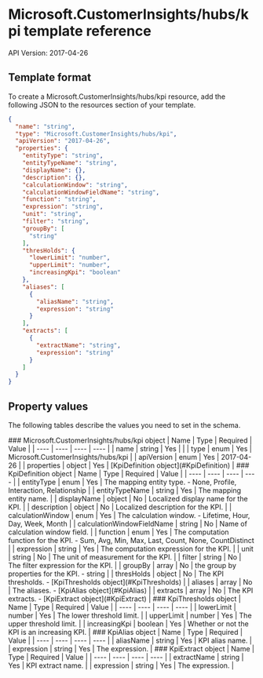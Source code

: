 # Microsoft.CustomerInsights/hubs/kpi template reference
API Version: 2017-04-26
## Template format

To create a Microsoft.CustomerInsights/hubs/kpi resource, add the following JSON to the resources section of your template.

```json
{
  "name": "string",
  "type": "Microsoft.CustomerInsights/hubs/kpi",
  "apiVersion": "2017-04-26",
  "properties": {
    "entityType": "string",
    "entityTypeName": "string",
    "displayName": {},
    "description": {},
    "calculationWindow": "string",
    "calculationWindowFieldName": "string",
    "function": "string",
    "expression": "string",
    "unit": "string",
    "filter": "string",
    "groupBy": [
      "string"
    ],
    "thresHolds": {
      "lowerLimit": "number",
      "upperLimit": "number",
      "increasingKpi": "boolean"
    },
    "aliases": [
      {
        "aliasName": "string",
        "expression": "string"
      }
    ],
    "extracts": [
      {
        "extractName": "string",
        "expression": "string"
      }
    ]
  }
}
```
## Property values

The following tables describe the values you need to set in the schema.

<a id="Microsoft.CustomerInsights/hubs/kpi" />
### Microsoft.CustomerInsights/hubs/kpi object
|  Name | Type | Required | Value |
|  ---- | ---- | ---- | ---- |
|  name | string | Yes |  |
|  type | enum | Yes | Microsoft.CustomerInsights/hubs/kpi |
|  apiVersion | enum | Yes | 2017-04-26 |
|  properties | object | Yes | [KpiDefinition object](#KpiDefinition) |


<a id="KpiDefinition" />
### KpiDefinition object
|  Name | Type | Required | Value |
|  ---- | ---- | ---- | ---- |
|  entityType | enum | Yes | The mapping entity type. - None, Profile, Interaction, Relationship |
|  entityTypeName | string | Yes | The mapping entity name. |
|  displayName | object | No | Localized display name for the KPI. |
|  description | object | No | Localized description for the KPI. |
|  calculationWindow | enum | Yes | The calculation window. - Lifetime, Hour, Day, Week, Month |
|  calculationWindowFieldName | string | No | Name of calculation window field. |
|  function | enum | Yes | The computation function for the KPI. - Sum, Avg, Min, Max, Last, Count, None, CountDistinct |
|  expression | string | Yes | The computation expression for the KPI. |
|  unit | string | No | The unit of measurement for the KPI. |
|  filter | string | No | The filter expression for the KPI. |
|  groupBy | array | No | the group by properties for the KPI. - string |
|  thresHolds | object | No | The KPI thresholds. - [KpiThresholds object](#KpiThresholds) |
|  aliases | array | No | The aliases. - [KpiAlias object](#KpiAlias) |
|  extracts | array | No | The KPI extracts. - [KpiExtract object](#KpiExtract) |


<a id="KpiThresholds" />
### KpiThresholds object
|  Name | Type | Required | Value |
|  ---- | ---- | ---- | ---- |
|  lowerLimit | number | Yes | The lower threshold limit. |
|  upperLimit | number | Yes | The upper threshold limit. |
|  increasingKpi | boolean | Yes | Whether or not the KPI is an increasing KPI. |


<a id="KpiAlias" />
### KpiAlias object
|  Name | Type | Required | Value |
|  ---- | ---- | ---- | ---- |
|  aliasName | string | Yes | KPI alias name. |
|  expression | string | Yes | The expression. |


<a id="KpiExtract" />
### KpiExtract object
|  Name | Type | Required | Value |
|  ---- | ---- | ---- | ---- |
|  extractName | string | Yes | KPI extract name. |
|  expression | string | Yes | The expression. |

